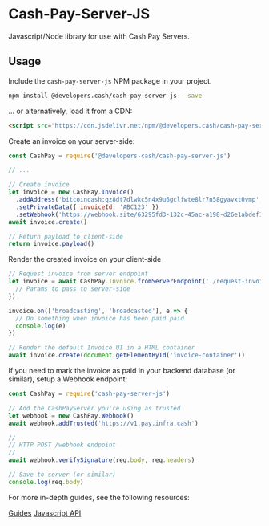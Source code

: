 
# Cash-Pay-Server-JS

Javascript/Node library for use with Cash Pay Servers.

## Usage

Include the `cash-pay-server-js` NPM package in your project.

```bash
npm install @developers.cash/cash-pay-server-js --save
```

... or alternatively, load it from a CDN:

```html
<script src="https://cdn.jsdelivr.net/npm/@developers.cash/cash-pay-server-js/dist/cashpay.min.js"></script>
```

Create an invoice on your server-side:

```javascript
const CashPay = require('@developers-cash/cash-pay-server-js')

// ...

// Create invoice
let invoice = new CashPay.Invoice()
  .addAddress('bitcoincash:qz8dt7dlwkc5n4x9u6gclfwte8lr7n58gyavxt0vmp', "0.25USD")
  .setPrivateData({ invoiceId: 'ABC123' })
  .setWebhook('https://webhook.site/63295fd3-132c-45ac-a198-d26e1abdef19')
await invoice.create()

// Return payload to client-side
return invoice.payload()
```

Render the created invoice on your client-side

```javascript
// Request invoice from server endpoint
let invoice = await CashPay.Invoice.fromServerEndpoint('./request-invoice', {
  // Params to pass to server-side
})

invoice.on(['broadcasting', 'broadcasted'], e => {
  // Do something when invoice has been paid paid
  console.log(e)
})

// Render the default Invoice UI in a HTML container
await invoice.create(document.getElementById('invoice-container'))
```

If you need to mark the invoice as paid in your backend database (or similar), setup a Webhook endpoint:

```javascript
const CashPay = require('cash-pay-server-js')

// Add the CashPayServer you're using as trusted
let webhook = new CashPay.Webhook()
await webhook.addTrusted('https://v1.pay.infra.cash')

//
// HTTP POST /webhook endpoint
//
await webhook.verifySignature(req.body, req.headers)

// Save to server (or similar)
console.log(req.body)
```

For more in-depth guides, see the following resources:

[Guides](https://github.com/developers-cash/cash-pay-server-resources/tree/master/guide)
[Javascript API](https://github.com/developers-cash/cash-pay-server-resources/blob/master/api/cash-pay-server-js.md)
